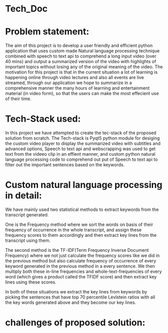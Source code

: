 # Tech_Doc
# Problem statement:

The aim of this project is to develop a user friendly and efficient python application that uses custom made Natural language processing technique combined with speech to text api to comprehend a long input video (over 40 mins) and output a summarized version of the video with highlights of important topics without losing any of the original meaning of the video. The motivation for this project is that in the current situation a lot of learning is happening online through video lectures and also all events are live streamed, through our application we hope to summarize in a comprehensive manner the many hours of learning and entertainment material (in video form), so that the users can make the most effecient use of their time.

# Tech-Stack used:

In this project we have attempted to create the tec-stack of the proposed solution from scratch. The Tech-stack is Pyqt5 python module for desiging the custom video player to display the summarized video with subtitles and advanced options, Speech to text api and webscrapping was used to get text from the videeo clip in an effient manner, and custom python natural language processing code to comprehend out put of Speech to text api to filter out the important sentences based on the keywords. 

# Custom natural language processing in detail:

We have mainly used two statistical methods to extract keywords from the transcript generated.

One is the Frequency method where we sort the words on basis of their frequency of occurrence in the whole transcript, and assign these frequency scores to them accordingly and then extract key lines from the transcript using them.

The second method is the TF-IDF(Term Frequency Inverse Document Frequency) where we not just calculate the frequency scores like we did in the previous method but also calculate frequency of occurrence of every keyword generated in the previous method in a every sentence. We then multiply both these in-line frequencies and whole-text-frequencies of every word (which gives a product called the TFIDF score) and then extract key lines using these scores.

In both of these situations we extract the key lines from keywords by picking the sentences that have top 70 percentile  Levlstein ratios with all the key words generated above and they become our key lines.

# challenges of proposed solution:
